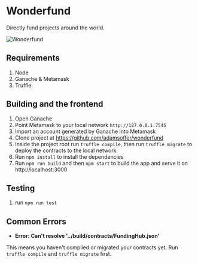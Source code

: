 # Wonderfund

Directly fund projects around the world.

![Wonderfund](https://www.dropbox.com/s/u86z2fztt290juq/wonderfund-screenshot.png?raw=1)

## Requirements

1. Node
2. Ganache & Metamask
3. Truffle

## Building and the frontend

1. Open Ganache
2. Point Metamask to your local network `http://127.0.0.1:7545`
3. Import an account generated by Ganache into Metamask
4. Clone project at https://github.com/adamsoffer/wonderfund
5. Inside the project root run `truffle compile`, then run `truffle migrate` to deploy the contracts to the local network.
6. Run `npm install` to install the dependencies
7. Run `npm run build` and then `npm start` to build the app and serve it on http://localhost:3000

## Testing

1. run `npm run test`

## Common Errors

* **Error: Can't resolve '../build/contracts/FundingHub.json'**

This means you haven't compiled or migrated your contracts yet. Run `truffle compile` and `truffle migrate` first.
